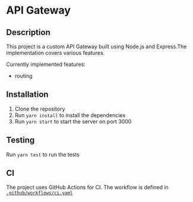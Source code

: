 # API Gateway

## Description

This project is a custom API Gateway built using Node.js and Express.The implementation covers various features.

Currently implemented features:

- routing

## Installation

1. Clone the repository
2. Run `yarn install` to install the dependencies
3. Run `yarn start` to start the server on port 3000

## Testing

Run `yarn test` to run the tests

## CI

The project uses GitHub Actions for CI. The workflow is defined in [`.github/workflows/ci.yaml`](.github/workflows/ci.yaml)
